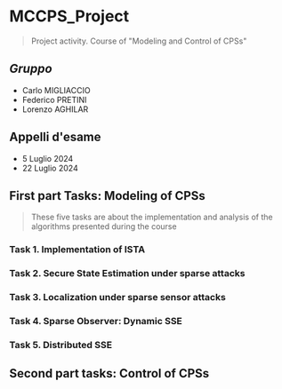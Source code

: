 # MCCPS_Project
> Project activity. Course of "Modeling and  Control  of CPSs"


## *Gruppo*
- Carlo MIGLIACCIO
- Federico PRETINI
- Lorenzo AGHILAR

## Appelli d'esame

 - 5 Luglio 2024
 - 22 Luglio 2024

## First part Tasks: Modeling of CPSs
>These five tasks are about the implementation and analysis of the algorithms presented during the course

### Task 1. Implementation of ISTA

### Task 2. Secure State Estimation under sparse attacks
### Task 3. Localization under sparse sensor attacks
### Task 4. Sparse Observer: Dynamic SSE
### Task 5. Distributed SSE

## Second part tasks: Control of CPSs

